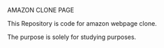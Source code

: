 AMAZON CLONE PAGE

This Repository is code for amazon webpage clone.

The purpose is solely for studying purposes.
